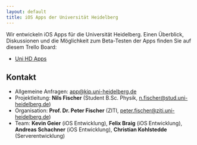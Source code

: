```yaml
---
layout: default
title: iOS Apps der Universität Heidelberg
---
```


Wir entwickeln iOS Apps für die Universität Heidelberg. Einen Überblick, Diskussionen und die Möglichkeit zum Beta-Testen der Apps finden Sie auf diesem Trello Board:

- [Uni HD Apps](https://trello.com/b/a39bVMws)


## Kontakt

- Allgemeine Anfragen: [app@kip.uni-heidelberg.de](mailto:app@kip.uni-heidelberg.de)
- Projektleitung: **Nils Fischer** (Student B.Sc. Physik, [n.fischer@stud.uni-heidelberg.de](mailto:n.fischer@stud.uni-heidelberg.de))
- Organisation: **Prof. Dr. Peter Fischer** (ZITI, [peter.fischer@ziti.uni-heidelberg.de](mailto:peter.fischer@ziti.uni-heidelberg.de))
- Team: **Kevin Geier** (iOS Entwicklung), **Felix Braig** (iOS Entwicklung), **Andreas Schachner** (iOS Entwicklung), **Christian Kohlstedde** (Serverentwicklung)

